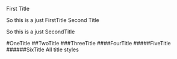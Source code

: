 First Title

So this is a just FirstTitle
Second Title

So this is a just SecondTitle

#OneTitle
##TwoTitle
###ThreeTitle
####FourTitle
#####FiveTitle
######SixTitle
All title styles
